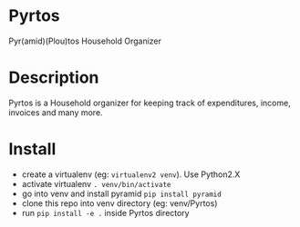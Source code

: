 Pyrtos
======

Pyr(amid)(Plou)tos Household Organizer

Description
===========
Pyrtos is a Household organizer for keeping track of expenditures, income, invoices and many more.

Install
=======

* create a virtualenv (eg: `virtualenv2 venv`). Use Python2.X
* activate virtualenv `. venv/bin/activate`
* go into venv and install pyramid `pip install pyramid`
* clone this repo into venv directory (eg: venv/Pyrtos)
* run `pip install -e .` inside Pyrtos directory

